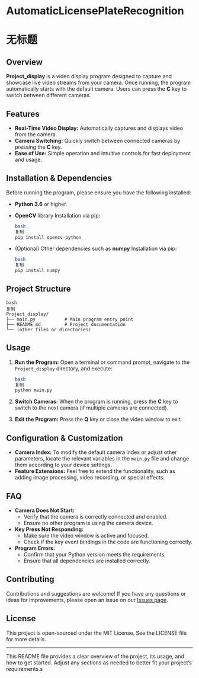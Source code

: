 # AutomaticLicensePlateRecognition
# 无标题

## Overview

**Project_display** is a video display program designed to capture and showcase live video streams from your camera. Once running, the program automatically starts with the default camera. Users can press the **C** key to switch between different cameras.

## Features

- **Real-Time Video Display:** Automatically captures and displays video from the camera.
- **Camera Switching:** Quickly switch between connected cameras by pressing the **C** key.
- **Ease of Use:** Simple operation and intuitive controls for fast deployment and usage.

## Installation & Dependencies

Before running the program, please ensure you have the following installed:

- **Python 3.6** or higher.
- **OpenCV** library
Installation via pip:
    
    ```bash
    bash
    复制
    pip install opencv-python
    
    ```
    
- (Optional) Other dependencies such as **numpy**
Installation via pip:
    
    ```bash
    bash
    复制
    pip install numpy
    
    ```
    

## Project Structure

```
bash
复制
Project_display/
├── main.py           # Main program entry point
├── README.md         # Project documentation
└── (other files or directories)

```

## Usage

1. **Run the Program:**
Open a terminal or command prompt, navigate to the `Project_display` directory, and execute:
    
    ```bash
    bash
    复制
    python main.py
    
    ```
    
2. **Switch Cameras:**
When the program is running, press the **C** key to switch to the next camera (if multiple cameras are connected).
3. **Exit the Program:**
Press the **Q** key or close the video window to exit.

## Configuration & Customization

- **Camera Index:**
To modify the default camera index or adjust other parameters, locate the relevant variables in the `main.py` file and change them according to your device settings.
- **Feature Extensions:**
Feel free to extend the functionality, such as adding image processing, video recording, or special effects.

## FAQ

- **Camera Does Not Start:**
    - Verify that the camera is correctly connected and enabled.
    - Ensure no other program is using the camera device.
- **Key Press Not Responding:**
    - Make sure the video window is active and focused.
    - Check if the key event bindings in the code are functioning correctly.
- **Program Errors:**
    - Confirm that your Python version meets the requirements.
    - Ensure that all dependencies are installed correctly.

## Contributing

Contributions and suggestions are welcome! If you have any questions or ideas for improvements, please open an issue on our [Issues page](https://github.com/your-repo/issues).

## License

This project is open-sourced under the MIT License. See the LICENSE file for more details.

---

This README file provides a clear overview of the project, its usage, and how to get started. Adjust any sections as needed to better fit your project’s requirements.s
